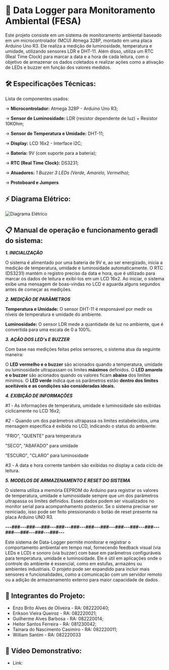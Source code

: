 # 🚀 Data Logger para Monitoramento Ambiental (FESA)

Este projeto consiste em um sistema de monitoramento ambiental baseado em um microcontrolador (MCU) Atmega 328P, montado em uma placa Arduino Uno R3. Ele realiza a medição de luminosidade, temperatura e umidade, utilizando sensores LDR e DHT-11. Além disso, utiliza um RTC (Real Time Clock) para marcar a data e a hora de cada leitura, com o objetivo de armazenar os dados coletados e realizar ações como a ativação de LEDs e buzzer em função dos valores medidos.

## 🛠️ Especificações Técnicas:

Lista de componentes usados:

-> **Microcontrolador:** Atmega 328P - Arduino Uno R3;

-> **Sensor de Luminosidade:** LDR (resistor dependente de luz) + Resistor 10KOhm;

-> **Sensor de Temperatura e Umidade:** DHT-11;

-> **Display:** LCD 16x2 - Interface I2C;

-> **Bateria:** 9V (com suporte para a bateria);

-> **RTC (Real Time Clock):** DS3231;

-> **Atuadores:**
       _1 Buzzer_
       _3 LEDs (Verde, Amarelo, Vermelho)_;
      
-> **Protoboard e Jumpers**

## ⚡ Diagrama Elétrico:

![Diagrama Elétrico](https://github.com/user-attachments/assets/063c4789-e729-45cd-8191-659d4cc04cc2)

## 📋 Manual de operação e funcionamento geradl do sistema:

_**1. INICIALIZAÇÃO**_

O sistema é alimentado por uma bateria de 9V e, ao ser energizado, inicia a medição de temperatura, umidade e luminosidade automaticamente. O RTC (DS3231) mantém o registro preciso da data e hora, que é utilizado para marcar os dados de leitura e exibi-los em um LCD 16x2. Ao iniciar, o sistema exibe uma mensagem de boas-vindas no LCD e aguarda alguns segundos antes de começar as medições.

_**2. MEDIÇÃO DE PARÂMETROS**_

**Temperatura e Umidade:** O sensor DHT-11 é responsável por medir os níveis de temperatura e umidade do ambiente.

**Luminosidade:** O sensor LDR mede a quantidade de luz no ambiente, que é convertida para uma escala de 0 a 100%.

_**3. AÇÃO DOS LED's E BUZZER**_

Com base nas medições feitas pelos sensores, o sistema atua da seguinte maneira:

O **LED vermelho e o buzzer** são acionados quando a temperatura, umidade ou luminosidade ultrapassam os limites **máximos** definidos. O **LED amarelo e o buzzer** são acionados quando os valores ficam **abaixo** dos limites mínimos. O **LED verde** indica que os parâmetros estão **dentro dos limites aceitáveis e as condições são consideradas ideais.**

_**4. EXIBIÇÃO DE INFORMAÇÕES**_

_#1 -_ As informações de temperatura, umidade e luminosidade são exibidas ciclicamente no LCD 16x2;

_#2 -_ Quando um dos parâmetros ultrapassa os limites estabelecidos, uma mensagem específica é exibida no LCD, indicando o status do ambiente:

"FRIO", "QUENTE" para temperatura

"SECO", "ABAFADO" para umidade

"ESCURO", "CLARO" para luminosidade

_#3 -_ A data e hora corrente também são exibidas no display a cada ciclo de leitura.

_**5. MODELOS DE ARMAZENAMENTO E RESET DO SISTEMA**_

O sistema utiliza a memória EEPROM do Arduino para registrar os valores de temperatura, umidade e luminosidade sempre que um dos parâmetros ultrapassa os limites definidos. Esses dados podem ser visualizados no monitor serial para acompanhamento posterior. Se o sistema precisar ser reiniciado, isso pode ser feito pressionando o botão de reset presente na placa Arduino UNO R3.

_**---###---###---###---###---###---###---###---###---###---###---###---###---###---###---**_

Este sistema de Data-Logger permite monitorar e registrar o comportamento ambiental em tempo real, fornecendo feedback visual (via LEDs e LCD) e sonoro (via buzzer) com base em parâmetros configuráveis para temperatura, umidade e luminosidade. Ele é útil em aplicações onde o controle do ambiente é essencial, como em estufas, armazéns ou ambientes industriais. O projeto pode ser expandido para incluir mais sensores e funcionalidades, como a comunicação com um servidor remoto ou a adição de armazenamento externo para maior capacidade de dados.

## 🤝 Integrantes do Projeto:

- Enzo Brito Alves de Oliveira - RA: 082220040;
- Erikson Vieira Queiroz - RA: 082220021;
- Guilherme Alves Barbosa - RA: 082220014;
- Heitor Santos Ferreira - RA: 081230042;
- Tainara do Nascimento Casimiro - RA: 082220011;
- William Santim - RA: 082220033

## 🎥 Vídeo Demonstrativo:

- Link: 
